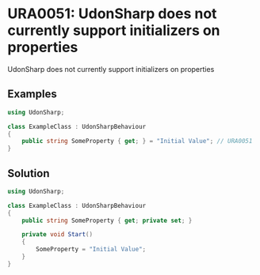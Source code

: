 # URA0051: UdonSharp does not currently support initializers on properties

UdonSharp does not currently support initializers on properties

## Examples

```csharp
using UdonSharp;

class ExampleClass : UdonSharpBehaviour
{
    public string SomeProperty { get; } = "Initial Value"; // URA0051
}
```

## Solution

```csharp
using UdonSharp;

class ExampleClass : UdonSharpBehaviour
{
    public string SomeProperty { get; private set; }

    private void Start()
    {
        SomeProperty = "Initial Value";
    }
}
```
